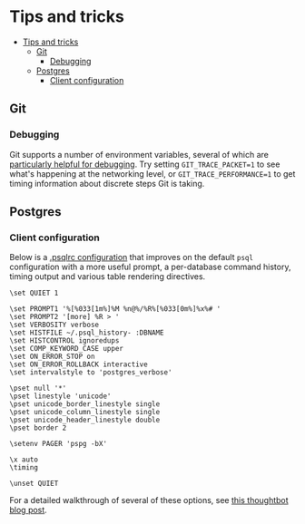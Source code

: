# Tips and tricks
- [Tips and tricks](#tips-and-tricks)
  - [Git](#git)
    - [Debugging](#debugging)
  - [Postgres](#postgres)
    - [Client configuration](#client-configuration)

## Git

### Debugging

Git supports a number of environment variables, several of which are [particularly helpful for debugging](https://git-scm.com/book/en/v2/Git-Internals-Environment-Variables#_debugging). Try setting `GIT_TRACE_PACKET=1` to see what's happening at the networking level, or `GIT_TRACE_PERFORMANCE=1` to get timing information about discrete steps Git is taking.

## Postgres

### Client configuration

Below is a [.psqlrc configuration](https://wiki.postgresql.org/wiki/Psqlrc) that improves on the default `psql` configuration with a more useful prompt, a per-database command history, timing output and various table rendering directives.

```
\set QUIET 1

\set PROMPT1 '%[%033[1m%]%M %n@%/%R%[%033[0m%]%x%# '
\set PROMPT2 '[more] %R > '
\set VERBOSITY verbose
\set HISTFILE ~/.psql_history- :DBNAME
\set HISTCONTROL ignoredups
\set COMP_KEYWORD_CASE upper
\set ON_ERROR_STOP on
\set ON_ERROR_ROLLBACK interactive
\set intervalstyle to 'postgres_verbose'

\pset null '*'
\pset linestyle 'unicode'
\pset unicode_border_linestyle single
\pset unicode_column_linestyle single
\pset unicode_header_linestyle double
\pset border 2

\setenv PAGER 'pspg -bX'

\x auto
\timing

\unset QUIET
```

For a detailed walkthrough of several of these options, see [this thoughtbot blog post](https://thoughtbot.com/blog/an-explained-psqlrc).
